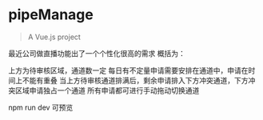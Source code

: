# pipeManage

> A Vue.js project

最近公司做直播功能出了一个个性化很高的需求
概括为：

上方为待审核区域，通道数一定
每日有不定量申请需要安排在通道中，申请在时间上不能有重叠
当上方待审核通道排满后，剩余申请排入下方冲突通道，下方冲突区域申请独占一个通道
所有申请都可进行手动拖动切换通道

npm run dev 可预览
